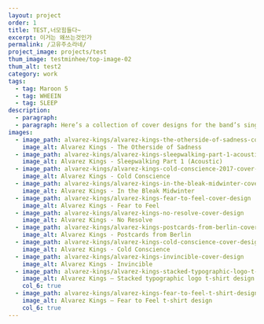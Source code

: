 ```yaml
---
layout: project
order: 1
title: TEST,너모힘들다~
excerpt: 이거는 왜쓰는것인가
permalink: /고유주소라네/
project_image: projects/test
thum_image: testminhee/top-image-02
thum_alt: test2
category: work
tags:
  - tag: Maroon 5
  - tag: WHEEIN
  - tag: SLEEP
description:
  - paragraph:
  - paragraph: Here’s a collection of cover designs for the band’s singles and EPs since 2012. Alvarez Kings released their debut album in 2017 with Warner Bros Records.
images:
  - image_path: alvarez-kings/alvarez-kings-the-otherside-of-sadness-cover-design
    image_alt: Alvarez Kings - The Otherside of Sadness
  - image_path: alvarez-kings/alvarez-kings-sleepwalking-part-1-acoustic-cover-design
    image_alt: Alvarez Kings - Sleepwalking Part 1 (Acoustic)
  - image_path: alvarez-kings/alvarez-kings-cold-conscience-2017-cover-design
    image_alt: Alvarez Kings - Cold Conscience
  - image_path: alvarez-kings/alvarez-kings-in-the-bleak-midwinter-cover-design
    image_alt: Alvarez Kings - In the Bleak Midwinter
  - image_path: alvarez-kings/alvarez-kings-fear-to-feel-cover-design
    image_alt: Alvarez Kings - Fear to Feel
  - image_path: alvarez-kings/alvarez-kings-no-resolve-cover-design
    image_alt: Alvarez Kings - No Resolve
  - image_path: alvarez-kings/alvarez-kings-postcards-from-berlin-cover-design
    image_alt: Alvarez Kings - Postcards from Berlin
  - image_path: alvarez-kings/alvarez-kings-cold-conscience-cover-design
    image_alt: Alvarez Kings - Cold Conscience
  - image_path: alvarez-kings/alvarez-kings-invincible-cover-design
    image_alt: Alvarez Kings - Invincible
  - image_path: alvarez-kings/alvarez-kings-stacked-typographic-logo-t-shirt
    image_alt: Alvarez Kings — Stacked typographic logo t-shirt design
    col_6: true
  - image_path: alvarez-kings/alvarez-kings-fear-to-feel-t-shirt-design
    image_alt: Alvarez Kings — Fear to Feel t-shirt design
    col_6: true
---
```


